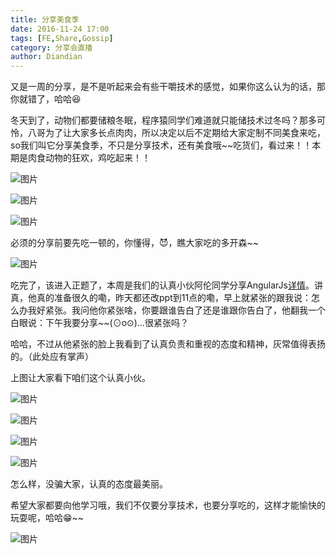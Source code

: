 ```yaml
---
title: 分享美食季
date: 2016-11-24 17:00
tags: [FE,Share,Gossip]
category: 分享会直播
author: Diandian
---
```


又是一周的分享，是不是听起来会有些干嚼技术的感觉，如果你这么认为的话，那你就错了，哈哈😆

冬天到了，动物们都要储粮冬眠，程序猿同学们难道就只能储技术过冬吗？那多可怜，八哥为了让大家多长点肉肉，所以决定以后不定期给大家定制不同美食来吃，so我们叫它分享美食季，不只是分享技术，还有美食哦~~吃货们，看过来！！本期是肉食动物的狂欢，鸡吃起来！！

<!--more-->

![图片](/images/share/5-1.png)

![图片](/images/share/5-6.png)

![图片](/images/share/5-7.png)

必须的分享前要先吃一顿的，你懂得，😈，瞧大家吃的多开森~~

![图片](/images/share/5-2.png)

吃完了，该进入正题了，本周是我们的认真小伙阿伦同学分享AngularJs[详情](https://github.com/AlanZhang001/angularjs/blob/master/Angularjs%20%E5%88%86%E4%BA%AB.md)。讲真，他真的准备很久的嘞，昨天都还改ppt到11点的嘞，早上就紧张的跟我说：怎么办我好紧张。我问他你紧张啥，你要跟谁告白了还是谁跟你告白了，他翻我一个白眼说：下午我要分享~~(⊙o⊙)…很紧张吗？

哈哈，不过从他紧张的脸上我看到了认真负责和重视的态度和精神，灰常值得表扬的。（此处应有掌声）

上图让大家看下咱们这个认真小伙。

![图片](/images/share/5-3.png)

![图片](/images/share/5-4.png)

![图片](/images/share/5-8.png)

![图片](/images/share/5-9.png)

怎么样，没骗大家，认真的态度最美丽。

希望大家都要向他学习哦，我们不仅要分享技术，也要分享吃的，这样才能愉快的玩耍呢，哈哈😁~~

![图片](/images/share/5-5.gif)

